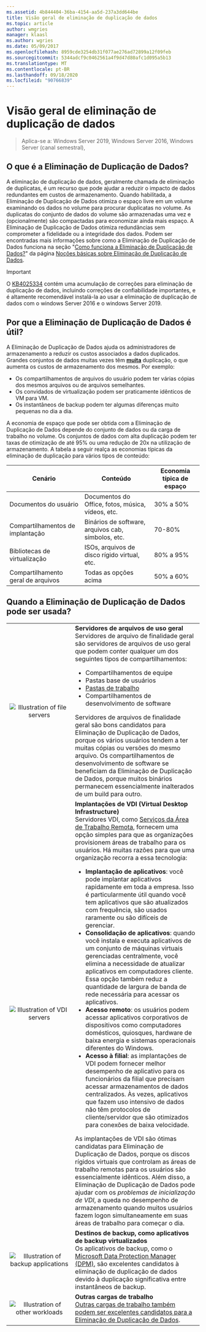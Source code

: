 ```yaml
---
ms.assetid: 4b844404-36ba-4154-aa5d-237a3dd644be
title: Visão geral de eliminação de duplicação de dados
ms.topic: article
author: wmgries
manager: klaasl
ms.author: wgries
ms.date: 05/09/2017
ms.openlocfilehash: 8959cde3254db31f077ae276ad72899a12f09feb
ms.sourcegitcommit: 5344adcf9c0462561a4f9d47d80afc1d095a5b13
ms.translationtype: MT
ms.contentlocale: pt-BR
ms.lasthandoff: 09/18/2020
ms.locfileid: "90766839"
---
```

# <a name="data-deduplication-overview"></a>Visão geral de eliminação de duplicação de dados

> Aplica-se a: Windows Server 2019, Windows Server 2016, Windows Server (canal semestral),

## <a name="what-is-data-deduplication"></a><a name="what-is-dedup"></a>O que é a Eliminação de Duplicação de Dados?

A eliminação de duplicação de dados, geralmente chamada de eliminação de duplicatas, é um recurso que pode ajudar a reduzir o impacto de dados redundantes em custos de armazenamento. Quando habilitada, a Eliminação de Duplicação de Dados otimiza o espaço livre em um volume examinando os dados no volume para procurar duplicatas no volume. As duplicatas do conjunto de dados do volume são armazenadas uma vez e (opcionalmente) são compactadas para economizar ainda mais espaço. A Eliminação de Duplicação de Dados otimiza redundâncias sem comprometer a fidelidade ou a integridade dos dados. Podem ser encontradas mais informações sobre como a Eliminação de Duplicação de Dados funciona na seção "[Como funciona a Eliminação de Duplicação de Dados?](understand.md#how-does-dedup-work)" da página [Noções básicas sobre Eliminação de Duplicação de Dados](understand.md).

> [!Important]
> O [KB4025334](https://support.microsoft.com/kb/4025334) contém uma acumulação de correções para eliminação de duplicação de dados, incluindo correções de confiabilidade importantes, e é altamente recomendável instalá-la ao usar a eliminação de duplicação de dados com o windows Server 2016 e o windows Server 2019.

## <a name="why-is-data-deduplication-useful"></a><a name="why-is-dedup-useful"></a>Por que a Eliminação de Duplicação de Dados é útil?

A Eliminação de Duplicação de Dados ajuda os administradores de armazenamento a reduzir os custos associados a dados duplicados. Grandes conjuntos de dados muitas vezes têm **<u>muita</u>** duplicação, o que aumenta os custos de armazenamento dos mesmos. Por exemplo:

- Os compartilhamentos de arquivos do usuário podem ter várias cópias dos mesmos arquivos ou de arquivos semelhantes.
- Os convidados de virtualização podem ser praticamente idênticos de VM para VM.
- Os instantâneos de backup podem ter algumas diferenças muito pequenas no dia a dia.

A economia de espaço que pode ser obtida com a Eliminação de Duplicação de Dados depende do conjunto de dados ou da carga de trabalho no volume. Os conjuntos de dados com alta duplicação podem ter taxas de otimização de até 95% ou uma redução de 20x na utilização de armazenamento. A tabela a seguir realça as economias típicas da eliminação de duplicação para vários tipos de conteúdo:

| Cenário       | Conteúdo                                        | Economia típica de espaço |
|----------------|------------------------------------------------|-----------------------|
| Documentos do usuário | Documentos do Office, fotos, música, vídeos, etc.  | 30% a 50%                |
| Compartilhamentos de implantação | Binários de software, arquivos cab, símbolos, etc. | 70-80%                |
| Bibliotecas de virtualização | ISOs, arquivos de disco rígido virtual, etc.  | 80% a 95%                |
| Compartilhamento geral de arquivos | Todas as opções acima                           | 50% a 60%                |

## <a name="when-can-data-deduplication-be-used"></a><a id="when-can-dedup-be-used"></a>Quando a Eliminação de Duplicação de Dados pode ser usada?
<table>
    <tbody>
        <tr>
            <td style="text-align:center;min-width:150px;vertical-align:center;"><img src="media/overview-clustered-gpfs.png" alt="Illustration of file servers" /></td>
            <td style="vertical-align:top">
                <b>Servidores de arquivos de uso geral</b><br />
Servidores de arquivo de finalidade geral são servidores de arquivos de uso geral que podem conter qualquer um dos seguintes tipos de compartilhamentos: <ul>
                    <li>Compartilhamentos de equipe</li>
                    <li>Pastas base de usuários</li>
                    <li><a href="/previous-versions/windows/it-pro/windows-server-2012-R2-and-2012/dn265974(v=ws.11)">Pastas de trabalho</a></li>
                    <li>Compartilhamentos de desenvolvimento de software</li>
                </ul>
Servidores de arquivos de finalidade geral são bons candidatos para Eliminação de Duplicação de Dados, porque os vários usuários tendem a ter muitas cópias ou versões do mesmo arquivo. Os compartilhamentos de desenvolvimento de software se beneficiam da Eliminação de Duplicação de Dados, porque muitos binários permanecem essencialmente inalterados de um build para outro.
            </td>
        </tr>
        <tr>
            <td style="text-align:center;min-width:150px;vertical-align:center;"><img src="media/overview-vdi.png" alt="Illustration of VDI servers" /></td>
            <td style="vertical-align:top">
                <b>Implantações de VDI (Virtual Desktop Infrastructure)</b><br />
Servidores VDI, como <a href="/previous-versions/windows/it-pro/windows-server-2008-R2-and-2008/cc725560(v=ws.11)">Serviços da Área de Trabalho Remota</a>, fornecem uma opção simples para que as organizações provisionem áreas de trabalho para os usuários. Há muitas razões para que uma organização recorra a essa tecnologia: <ul>
                    <li><b>Implantação de aplicativos</b>: você pode implantar aplicativos rapidamente em toda a empresa. Isso é particularmente útil quando você tem aplicativos que são atualizados com frequência, são usados raramente ou são difíceis de gerenciar.</li>
                    <li><b>Consolidação de aplicativos</b>: quando você instala e executa aplicativos de um conjunto de máquinas virtuais gerenciadas centralmente, você elimina a necessidade de atualizar aplicativos em computadores cliente. Essa opção também reduz a quantidade de largura de banda de rede necessária para acessar os aplicativos.</li>
                    <li><b>Acesso remoto</b>: os usuários podem acessar aplicativos corporativos de dispositivos como computadores domésticos, quiosques, hardware de baixa energia e sistemas operacionais diferentes do Windows.</li>
                    <li><b>Acesso à filial</b>: as implantações de VDI podem fornecer melhor desempenho de aplicativo para os funcionários da filial que precisam acessar armazenamentos de dados centralizados. Às vezes, aplicativos que fazem uso intensivo de dados não têm protocolos de cliente/servidor que são otimizados para conexões de baixa velocidade.</li>
                </ul>
As implantações de VDI são ótimas candidatas para Eliminação de Duplicação de Dados, porque os discos rígidos virtuais que controlam as áreas de trabalho remotas para os usuários são essencialmente idênticos. Além disso, a Eliminação de Duplicação de Dados pode ajudar com os <em>problemas de inicialização de VDI</em>, a queda no desempenho de armazenamento quando muitos usuários fazem logon simultaneamente em suas áreas de trabalho para começar o dia.
            </td>
        </tr>
        <tr>
            <td style="text-align:center;min-width:150px;vertical-align:center;"><img src="media/overview-backup.png" alt="Illustration of backup applications" /></td>
            <td style="vertical-align:top">
                <b>Destinos de backup, como aplicativos de backup virtualizados</b><br />
Os aplicativos de backup, como o <a href="/previous-versions/system-center/system-center-2012-R2/hh758173(v=sc.12)">Microsoft Data Protection Manager (DPM)</a>, são excelentes candidatos à eliminação de duplicação de dados devido à duplicação significativa entre instantâneos de backup.
            </td>
        </tr>
        <tr>
            <td style="text-align:center;min-width:150px;vertical-align:center;"><img src="media/overview-other.png" alt="Illustration of other workloads" /></td>
            <td style="vertical-align:top">
                <b>Outras cargas de trabalho</b><br />
                <a href="install-enable.md#enable-dedup-candidate-workloads" data-raw-source="[Other workloads may also be excellent candidates for Data Deduplication](install-enable.md#enable-dedup-candidate-workloads)">Outras cargas de trabalho também podem ser excelentes candidatos para a Eliminação de Duplicação de Dados</a>.
            </td>
        </tr>
    </tbody>
</table>